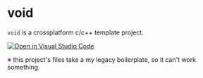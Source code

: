 # void
`void` is a crossplatform c/c++ template project.

[![Open in Visual Studio Code](https://open.vscode.dev/badges/open-in-vscode.svg)](https://open.vscode.dev/tk-aria/void)

※ this project's files take a my legacy boilerplate, so it can't work something.
